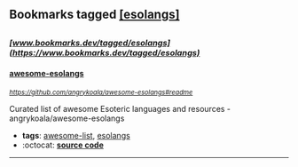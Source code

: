 ## Bookmarks tagged [[esolangs]](https://www.bookmarks.dev?q=[esolangs])

_<sup><sup>[www.bookmarks.dev/tagged/esolangs](https://www.bookmarks.dev/tagged/esolangs)</sup></sup>_
---
#### [awesome-esolangs](https://github.com/angrykoala/awesome-esolangs#readme)
_<sup>https://github.com/angrykoala/awesome-esolangs#readme</sup>_

Curated list of awesome Esoteric languages and resources - angrykoala/awesome-esolangs
* **tags**: [awesome-list](../tagged/awesome-list.md), [esolangs](../tagged/esolangs.md)
* :octocat: **[source code](https://github.com/angrykoala/awesome-esolangs#readme)**
---
